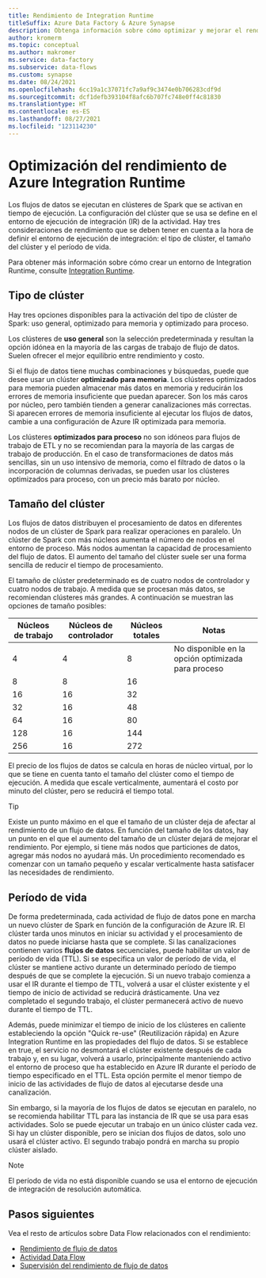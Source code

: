 ```yaml
---
title: Rendimiento de Integration Runtime
titleSuffix: Azure Data Factory & Azure Synapse
description: Obtenga información sobre cómo optimizar y mejorar el rendimiento de Azure Integration Runtime en Azure Data Factory y Azure Synapse Analytics.
author: kromerm
ms.topic: conceptual
ms.author: makromer
ms.service: data-factory
ms.subservice: data-flows
ms.custom: synapse
ms.date: 08/24/2021
ms.openlocfilehash: 6cc19a1c37071fc7a9af9c3474e0b706283cdf9d
ms.sourcegitcommit: dcf1defb393104f8afc6b707fc748e0ff4c81830
ms.translationtype: HT
ms.contentlocale: es-ES
ms.lasthandoff: 08/27/2021
ms.locfileid: "123114230"
---
```

# <a name="optimizing-performance-of-the-azure-integration-runtime"></a>Optimización del rendimiento de Azure Integration Runtime

Los flujos de datos se ejecutan en clústeres de Spark que se activan en tiempo de ejecución. La configuración del clúster que se usa se define en el entorno de ejecución de integración (IR) de la actividad. Hay tres consideraciones de rendimiento que se deben tener en cuenta a la hora de definir el entorno de ejecución de integración: el tipo de clúster, el tamaño del clúster y el período de vida.

Para obtener más información sobre cómo crear un entorno de Integration Runtime, consulte [Integration Runtime](concepts-integration-runtime.md).

## <a name="cluster-type"></a>Tipo de clúster

Hay tres opciones disponibles para la activación del tipo de clúster de Spark: uso general, optimizado para memoria y optimizado para proceso.

Los clústeres de **uso general** son la selección predeterminada y resultan la opción idónea en la mayoría de las cargas de trabajo de flujo de datos. Suelen ofrecer el mejor equilibrio entre rendimiento y costo.

Si el flujo de datos tiene muchas combinaciones y búsquedas, puede que desee usar un clúster **optimizado para memoria**. Los clústeres optimizados para memoria pueden almacenar más datos en memoria y reducirán los errores de memoria insuficiente que puedan aparecer. Son los más caros por núcleo, pero también tienden a generar canalizaciones más correctas. Si aparecen errores de memoria insuficiente al ejecutar los flujos de datos, cambie a una configuración de Azure IR optimizada para memoria. 

Los clústeres **optimizados para proceso** no son idóneos para flujos de trabajo de ETL y no se recomiendan para la mayoría de las cargas de trabajo de producción. En el caso de transformaciones de datos más sencillas, sin un uso intensivo de memoria, como el filtrado de datos o la incorporación de columnas derivadas, se pueden usar los clústeres optimizados para proceso, con un precio más barato por núcleo.

## <a name="cluster-size"></a>Tamaño del clúster

Los flujos de datos distribuyen el procesamiento de datos en diferentes nodos de un clúster de Spark para realizar operaciones en paralelo. Un clúster de Spark con más núcleos aumenta el número de nodos en el entorno de proceso. Más nodos aumentan la capacidad de procesamiento del flujo de datos. El aumento del tamaño del clúster suele ser una forma sencilla de reducir el tiempo de procesamiento.

El tamaño de clúster predeterminado es de cuatro nodos de controlador y cuatro nodos de trabajo.  A medida que se procesan más datos, se recomiendan clústeres más grandes. A continuación se muestran las opciones de tamaño posibles:

| Núcleos de trabajo | Núcleos de controlador | Núcleos totales | Notas |
| ------------ | ------------ | ----------- | ----- |
| 4 | 4 | 8 | No disponible en la opción optimizada para proceso |
| 8 | 8 | 16 | |
| 16 | 16 | 32 | |
| 32 | 16 | 48 | |
| 64 | 16 | 80 | |
| 128 | 16 | 144 | |
| 256 | 16 | 272 | |

El precio de los flujos de datos se calcula en horas de núcleo virtual, por lo que se tiene en cuenta tanto el tamaño del clúster como el tiempo de ejecución. A medida que escale verticalmente, aumentará el costo por minuto del clúster, pero se reducirá el tiempo total.

> [!TIP]
> Existe un punto máximo en el que el tamaño de un clúster deja de afectar al rendimiento de un flujo de datos. En función del tamaño de los datos, hay un punto en el que el aumento del tamaño de un clúster dejará de mejorar el rendimiento. Por ejemplo, si tiene más nodos que particiones de datos, agregar más nodos no ayudará más. Un procedimiento recomendado es comenzar con un tamaño pequeño y escalar verticalmente hasta satisfacer las necesidades de rendimiento. 

## <a name="time-to-live"></a>Período de vida

De forma predeterminada, cada actividad de flujo de datos pone en marcha un nuevo clúster de Spark en función de la configuración de Azure IR. El clúster tarda unos minutos en iniciar su actividad y el procesamiento de datos no puede iniciarse hasta que se complete. Si las canalizaciones contienen varios **flujos de datos** secuenciales, puede habilitar un valor de período de vida (TTL). Si se especifica un valor de período de vida, el clúster se mantiene activo durante un determinado período de tiempo después de que se complete la ejecución. Si un nuevo trabajo comienza a usar el IR durante el tiempo de TTL, volverá a usar el clúster existente y el tiempo de inicio de actividad se reducirá drásticamente. Una vez completado el segundo trabajo, el clúster permanecerá activo de nuevo durante el tiempo de TTL.

Además, puede minimizar el tiempo de inicio de los clústeres en caliente estableciendo la opción "Quick re-use" (Reutilización rápida) en Azure Integration Runtime en las propiedades del flujo de datos. Si se establece en true, el servicio no desmontará el clúster existente después de cada trabajo y, en su lugar, volverá a usarlo, principalmente manteniendo activo el entorno de proceso que ha establecido en Azure IR durante el período de tiempo especificado en el TTL. Esta opción permite el menor tiempo de inicio de las actividades de flujo de datos al ejecutarse desde una canalización.

Sin embargo, si la mayoría de los flujos de datos se ejecutan en paralelo, no se recomienda habilitar TTL para las instancia de IR que se usa para esas actividades. Solo se puede ejecutar un trabajo en un único clúster cada vez. Si hay un clúster disponible, pero se inician dos flujos de datos, solo uno usará el clúster activo. El segundo trabajo pondrá en marcha su propio clúster aislado.

> [!NOTE]
> El período de vida no está disponible cuando se usa el entorno de ejecución de integración de resolución automática.

## <a name="next-steps"></a>Pasos siguientes

Vea el resto de artículos sobre Data Flow relacionados con el rendimiento:

- [Rendimiento de flujo de datos](concepts-data-flow-performance.md)
- [Actividad Data Flow](control-flow-execute-data-flow-activity.md)
- [Supervisión del rendimiento de flujo de datos](concepts-data-flow-monitoring.md)
